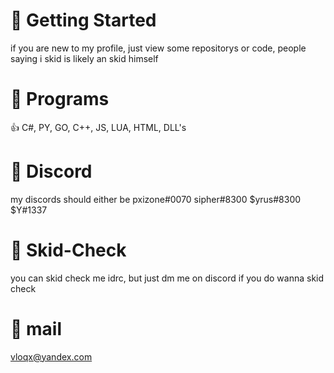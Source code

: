 # 🎄 Getting Started
if you are new to my profile, just view some repositorys or code, people saying i skid is likely an skid himself
# 💮 Programs
👍 C#, PY, GO, C++, JS, LUA, HTML, DLL's
# 🔱 Discord
my discords should either be
pxizone#0070
sipher#8300
$yrus#8300
$Y#1337
# 💟 Skid-Check
you can skid check me idrc, but just dm me on discord if you do wanna skid check
# 📩 mail
vloqx@yandex.com
